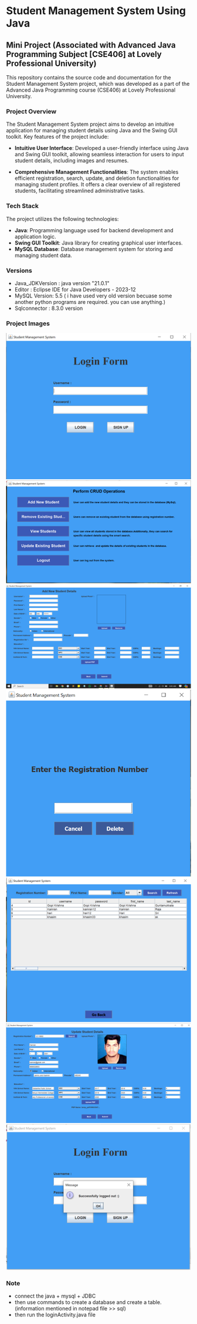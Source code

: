 # Student Management System Using Java

## Mini Project (Associated with Advanced Java Programming Subject [CSE406] at Lovely Professional University)

This repository contains the source code and documentation for the Student Management System project, which was developed as a part of the Advanced Java Programming course (CSE406) at Lovely Professional University.

### Project Overview

The Student Management System project aims to develop an intuitive application for managing student details using Java and the Swing GUI toolkit. Key features of the project include:

- **Intuitive User Interface**: Developed a user-friendly interface using Java and Swing GUI toolkit, allowing seamless interaction for users to input student details, including images and resumes.

- **Comprehensive Management Functionalities**: The system enables efficient registration, search, update, and deletion functionalities for managing student profiles. It offers a clear overview of all registered students, facilitating streamlined administrative tasks.

### Tech Stack

The project utilizes the following technologies:

- **Java**: Programming language used for backend development and application logic.
- **Swing GUI Toolkit**: Java library for creating graphical user interfaces.
- **MySQL Database**: Database management system for storing and managing student data.

### Versions
- Java_JDKVersion : java version "21.0.1"
- Editor       : Eclipse IDE for Java Developers - 2023-12
- MySQL Version: 5.5 ( i have used very old version becuase some another python programs are required. you can use anything.)
- Sqlconnector : 8.3.0 version

### Project Images

![Image 0](project_images/0.PNG)
![Image 1](project_images/1.PNG)
![Image 2](project_images/2.PNG)
![Image 3](project_images/3.PNG)
![Image 4](project_images/4.PNG)
![Image 5](project_images/5.PNG)
![Image 6](project_images/6.PNG)


### Note
- connect the java + mysql + JDBC
- then use commands to create a database and create a table. (information mentioned in notepad file >> sql)
- then run the loginActivity.java file






